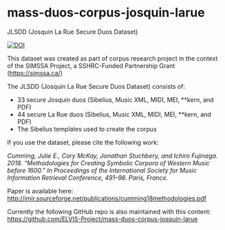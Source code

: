 # mass-duos-corpus-josquin-larue
JLSDD (Josquin La Rue Secure Duos Dataset)

[![DOI](https://zenodo.org/badge/133998137.svg)](https://zenodo.org/badge/latestdoi/133998137)

This dataset was created as part of corpus research project in the context of the SIMSSA Project, a SSHRC-Funded Partnership Grant (https://simssa.ca/)

The JLSDD (Josquin La Rue Secure Duos Dataset) consists of:

- 33 secure Josquin duos (Sibelius, Music XML, MIDI, MEI, **kern, and PDF)
- 44 secure La Rue duos (Sibelius, Music XML, MIDI, MEI, **kern, and PDF)
- The Sibelius templates used to create the corpus

If you use the dataset, please cite the following work:

_Cumming, Julie E., Cory McKay, Jonathan Stuchbery, and Ichiro Fujinaga. 2018. “Methodologies for Creating Symbolic Corpora of Western Music before 1600.” In Proceedings of the International Society for Music Information Retrieval Conference, 491–98. Paris, France._

Paper is available here: http://jmir.sourceforge.net/publications/cumming18methodologies.pdf

Currently the following GitHub repo is also maintained with this content: https://github.com/ELVIS-Project/mass-duos-corpus-josquin-larue

